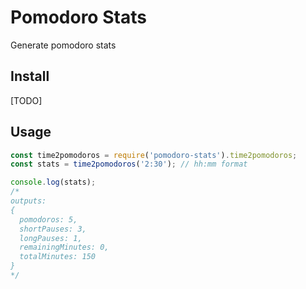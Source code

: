 # Pomodoro Stats

Generate pomodoro stats

## Install

[TODO]

## Usage

```js
const time2pomodoros = require('pomodoro-stats').time2pomodoros;
const stats = time2pomodoros('2:30'); // hh:mm format 

console.log(stats);
/*
outputs:
{
  pomodoros: 5,
  shortPauses: 3,
  longPauses: 1,
  remainingMinutes: 0,
  totalMinutes: 150
}
*/
```
